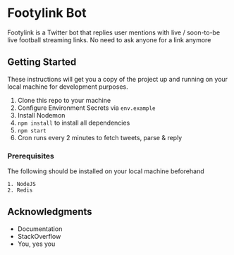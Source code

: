 # Footylink Bot

Footylink is a Twitter bot that replies user mentions with live / soon-to-be live football streaming links. No need to ask anyone for a link anymore

## Getting Started

These instructions will get you a copy of the project up and running on your local machine for development purposes. 

1. Clone this repo to your machine 
2. Configure Environment Secrets via `env.example`
3. Install Nodemon
3. ` npm install ` to install all dependencies
4. ` npm start `
5. Cron runs every 2 minutes to fetch tweets, parse & reply

### Prerequisites
The following should be installed on your local machine beforehand

```
1. NodeJS
2. Redis
```


<!-- ## Contributing

Please read [CONTRIBUTING.md](https://gist.github.com/PurpleBooth/b24679402957c63ec426) for details on our code of conduct, and the process for submitting pull requests to us. -->



## Acknowledgments

* Documentation
* StackOverflow
* You, yes you

